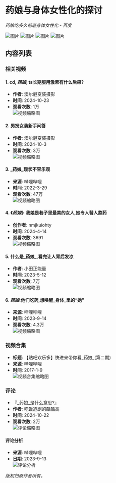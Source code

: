 # 药娘与身体女性化的探讨

_药娘吃多久彻底身体女性化 - 百度_

![图片](https://psstatic.cdn.bcebos.com/basics/wise_global/searchbox/1_1726315824000.png)
![图片](https://psstatic.cdn.bcebos.com/basics/wise_global/searchbox/3_1726311380000.png)
![图片](https://psstatic.cdn.bcebos.com/basics/wise_global/searchbox/2_1726310931000.png)
![图片](https://psstatic.cdn.bcebos.com/basics/wise_global/searchbox/1_1726315824000.png)

## 内容列表

### 相关视频

#### 1. cd, _药娘_, ts长期服用激素有什么后果?
- **作者**: 澳尔魅变装摄影  
- **时间**: 2024-10-23  
- **观看次数**: 1万  
![视频缩略图](https://t15.baidu.com/it/u=3645883669,3849269293&fm=225&app=113&size=f585,784&n=0&f=JPEG&fmt=auto?s=52184C22563C5F881451EAC60300C0BD&sec=1737651600&t=b82153d223ca3cce0df770afd7ab0180)  

#### 2. 男扮女装新手问答
- **作者**: 澳尔魅变装摄影  
- **时间**: 2024-10-3  
- **观看次数**: 3万  
![视频缩略图](https://t15.baidu.com/it/u=3591669897,552232765&fm=254&app=121&size=f585,784&n=0&f=JPEG&fmt=auto?s=54231275CA82576410917FAB0300A004&sec=1737651600&t=870dad67f6a92c01c99a4345cfc85db3)  

#### 3. _药娘_现状不容乐观
- **来源**: 哔哩哔哩  
- **时间**: 2022-3-29  
- **观看次数**: 47万  
![视频缩略图](https://t15.baidu.com/it/u=1381889112,610980112&fm=254&app=124&size=f585,784&n=0&f=JPEG&fmt=auto?s=FF80ED0510713F9A20386DA3030070A2&sec=1737651600&t=769f56feaaecd8c166e310115a5cb348)

#### 4. 《_药娘_》我娘是巷子里最美的女人,她专人替人熬药
- **创作者**: nmjkuiohty  
- **时间**: 2024-4-14  
- **观看次数**: 3691  
![视频缩略图](https://t15.baidu.com/it/u=3325855414,4272710029&fm=225&app=113&size=f585,329&n=0&f=JPEG&fmt=auto?s=419913D79A8930D29129093503005063&sec=1737651600&t=3c41e6e697bde04c52495b87cd0996c1)

#### 5. 什么是_药娘_,看完让人背后发凉
- **作者**: 小田正能量  
- **时间**: 2023-5-12  
- **观看次数**: 7万  
![视频缩略图](https://t15.baidu.com/it/u=3629163851,4224469414&fm=220&app=103&size=f585,329&n=0&f=JPEG&fmt=auto?sec=1737651600&t=e65d5d8ad9d586dd5ec53ec3eb244b5d)

#### 6. _药娘_:他们吃药,想唤醒_身体_里的“她"
- **来源**: 哔哩哔哩  
- **时间**: 2023-9-14  
- **观看次数**: 4.3万  
![视频缩略图](https://t15.baidu.com/it/u=12746564408988897683,10408175433875544980&fm=3008&app=3011&size=f462,261&n=0&f=JPEG&fmt=auto?sec=1737651600&t=98dd95adb304bf10d01c03c3312de022)

### 视频合集
- **标题**: 【贴吧欢乐多】快进来带你看_药娘_(第二期)  
- **来源**: 哔哩哔哩  
- **时间**: 2017-1-9  
![视频合集缩略图](https://t13.baidu.com/it/u=500172848,1054356139&fm=225&app=113&size=f585,329&n=0&f=JPEG&fmt=auto?s=DB91F1A212E084EF1401E18C03009086&sec=1737651600&t=6e999eed859473301aacdc421ec499c0)  

### 评论
- 『_药娘_是什么意思?』  
- **作者**: 吃饭追剧的酷酷高  
- **时间**: 2024-10-22  
- **观看次数**: 2万  
![评论缩略图](https://t13.baidu.com/it/u=2379807692,3776478545&fm=225&app=113&size=f585,329&n=0&f=JPEG&fmt=auto?s=64101C9A1065930D67A8A1F703001021&sec=1737651600&t=c52af96382c11993537e06abf143b82c)

#### 评论分析
- **来源**: 哔哩哔哩  
- **日期**: 2023-9-13  
![评论分析](https://t13.baidu.com/it/u=500172848,1054356139&fm=225&app=113&size=f585,329&n=0&f=JPEG&fmt=auto?s=DB91F1A212E084EF1401E18C03009086&sec=1737651600&t=6e999eed859473301aacdc421ec499c0)

_版权归原作者所有。_
<!-- tcd_original_link https://www.baidu.com/sf/vsearch?pd=video&tn=vsearch&from=1086k&src=https%3A%2F%2Fm.baidu.com%2Fsf%3Fpd%3Dvideo%26word%3D%E8%8D%AF%E5%A8%98%E5%90%83%E5%A4%9A%E4%B9%85%E5%BD%BB%E5%BA%95%E8%BA%AB%E4%BD%93%E5%A5%B3%E6%80%A7%E5%8C%96%26tn%3Dvsearch%26sa%3Dvs_rs_video%26lid%3D10402248648411364906%26ms%3D1%26atn%3Dindex&sa=vs_rs_video&word=%E8%8D%AF%E5%A8%98%E5%90%83%E5%A4%9A%E4%B9%85%E5%BD%BB%E5%BA%95%E8%BA%AB%E4%BD%93%E5%A5%B3%E6%80%A7%E5%8C%96&atn=index&ms=1&rsf=undefined -->

